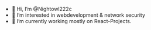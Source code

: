 - 👋 Hi, I’m @Nightowl222c
- 👀 I’m interested in webdevelopment & network security
- 🌱 I’m currently working mostly on React-Projects.

<!---
Nightowl222c/Nightowl222c is a ✨ special ✨ repository because its `README.md` (this file) appears on your GitHub profile.
You can click the Preview link to take a look at your changes.
--->
